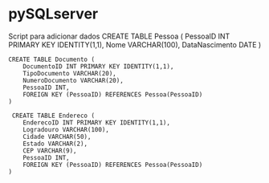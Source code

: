 # pySQLserver
Script para adicionar dados 
CREATE TABLE Pessoa (
        PessoaID INT PRIMARY KEY IDENTITY(1,1),
        Nome VARCHAR(100),
        DataNascimento DATE
    )

	CREATE TABLE Documento (
        DocumentoID INT PRIMARY KEY IDENTITY(1,1),
        TipoDocumento VARCHAR(20),
        NumeroDocumento VARCHAR(20),
        PessoaID INT,
        FOREIGN KEY (PessoaID) REFERENCES Pessoa(PessoaID)
    )

	 CREATE TABLE Endereco (
        EnderecoID INT PRIMARY KEY IDENTITY(1,1),
        Logradouro VARCHAR(100),
        Cidade VARCHAR(50),
        Estado VARCHAR(2),
        CEP VARCHAR(9),
        PessoaID INT,
        FOREIGN KEY (PessoaID) REFERENCES Pessoa(PessoaID)
    )
